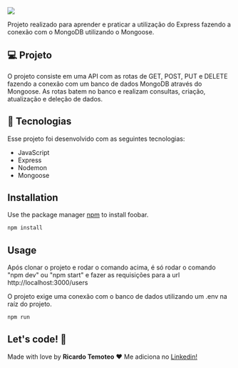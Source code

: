 ![](https://webassets.mongodb.com/_com_assets/cms/mongodb_logo1-76twgcu2dm.png)

Projeto realizado para aprender e praticar a utilização do Express fazendo a conexão com o MongoDB utilizando o Mongoose.

## 💻 Projeto

O projeto consiste em uma API com as rotas de GET, POST, PUT e DELETE fazendo a conexão com um banco de dados MongoDB através do Mongoose. As rotas batem no banco e realizam consultas, criação, atualização e deleção de dados.

## 🚀 Tecnologias

Esse projeto foi desenvolvido com as seguintes tecnologias:

- JavaScript
- Express
- Nodemon
- Mongoose

## Installation

Use the package manager [npm](https://www.npmjs.com/) to install foobar.

```sh
npm install
```

## Usage
 
Após clonar o projeto e rodar o comando acima, é só rodar o comando "npm dev" ou "npm start" e fazer as requisições para a url http://localhost:3000/users

O projeto exige uma conexão com o banco de dados utilizando um .env na raíz do projeto.

```sh
npm run
```

## Let's code! 🚀

Made with love by **Ricardo Temoteo** ❤️ Me adiciona no [Linkedin!](https://www.linkedin.com/in/ricardoltt/)